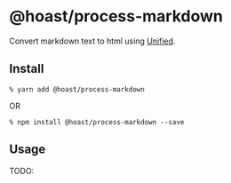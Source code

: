 # @hoast/process-markdown

Convert markdown text to html using [Unified](https://github.com/unifiedjs/unified#readme).

## Install

```
% yarn add @hoast/process-markdown
```

OR

```
% npm install @hoast/process-markdown --save
```

## Usage

TODO:
